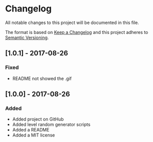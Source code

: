 # Changelog

All notable changes to this project will be documented in this file.

The format is based on [Keep a Changelog](http://keepachangelog.com/en/1.0.0/)
and this project adheres to [Semantic Versioning](http://semver.org/spec/v2.0.0.html).

## [1.0.1] - 2017-08-26

### Fixed

- README not showed the .gif

## [1.0.0] - 2017-08-26

### Added

- Added project on GitHub
- Added level random generator scripts
- Added a README
- Added a MIT license